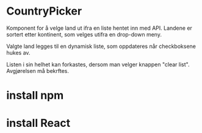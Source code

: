 # CountryPicker
Komponent for å velge land ut ifra en liste hentet inn med API.
Landene er sortert etter kontinent, som velges utifra en drop-down meny.   

Valgte land legges til en dynamisk liste, som oppdateres når checkboksene hukes av.

Listen i sin helhet kan forkastes, dersom man velger knappen "clear list". 
Avgjørelsen må bekrftes.


# install npm

# install React



